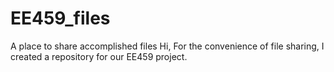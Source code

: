 # EE459_files
A place to share accomplished files
Hi,
For the convenience of file sharing, I created a repository for our EE459 project.
